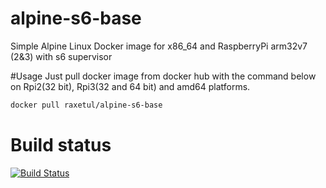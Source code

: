 # alpine-s6-base
Simple Alpine Linux Docker image for x86_64 and  RaspberryPi arm32v7 (2&3) with s6 supervisor

#Usage
Just pull docker image from docker hub with the command below on Rpi2(32 bit), Rpi3(32 and 64 bit) and amd64 platforms.
```bash
docker pull raxetul/alpine-s6-base
```
# Build status
[![Build Status](https://travis-ci.org/raxetul/alpine-s6-base.svg?branch=master)](https://travis-ci.org/raxetul/rpi-alpine-s6-base)

